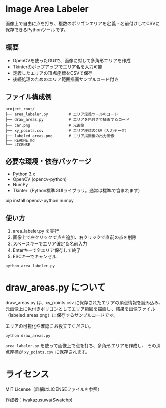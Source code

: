 # Image Area Labeler
画像上で自由に点を打ち、複数のポリゴンエリアを定義・名前付けしてCSVに保存できるPythonツールです。

## 概要
- OpenCVを使ったGUIで、画像に対して多角形エリアを作成
- Tkinterのポップアップでエリア名を入力可能
- 定義したエリアの頂点座標をCSVで保存
- 後続処理のためのエリア範囲描画サンプルコード付き

## ファイル構成例

```
project_root/
├── area_labeler.py         # エリア定義ツールのコード
├── draw_areas.py           # エリアを色付きで描画するコード
├── car.png                 # 元画像
├── xy_points.csv           # エリア座標のCSV（入力データ）
├── labeled_areas.png       # エリア描画後の出力画像
├── README.md
└── LICENSE
```

## 必要な環境・依存パッケージ
- Python 3.x
- OpenCV (opencv-python)
- NumPy
- Tkinter（Python標準GUIライブラリ。通常は標準で含まれます）


pip install opencv-python numpy

## 使い方
1. area_labeler.py を実行
2. 画像上で左クリックで点を追加、右クリックで直前の点を削除
3. スペースキーでエリア確定＆名前入力
4. Enterキーで全エリア保存して終了
5. ESCキーでキャンセル

```
python area_labeler.py
```

# draw_areas.py について
draw_areas.py は、xy_points.csv に保存されたエリアの頂点情報を読み込み、
元画像上に色付きポリゴンとしてエリア範囲を描画し、結果を画像ファイル（labeled_areas.png）に保存するサンプルコードです。

エリアの可視化や確認にお役立てください。
```
python draw_areas.py
```

`area_labeler.py` を使って画像上で点を打ち、多角形エリアを作成し、
その頂点座標が `xy_points.csv` に保存されます。

# ライセンス
MIT License（詳細はLICENSEファイルを参照）



作成者：iwakazusuwa(Swatchp)


